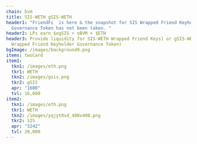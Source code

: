 ```yaml
---
chain: bvm
title: SIS-WETH gSIS-WETH
header1: "FriendFi  is here & the snapshot for SIS Wrapped Friend Keyholder
  Governance Token has not been taken. "
header2: LPs earn $ogSIS + oBVM + $ETH
header3: Provide liquidity for SIS-WETH Wrapped Friend Keys) or gSIS-WETH (SIS
  Wrapped Friend Keyholder Governance Token)
bgImage: /images/background9.png
items: twoCard
item1:
  tkn1: /images/eth.png
  tkr1: WETH
  tkn2: /images/gsis.png
  tkr2: gSIS
  apr: "1600"
  tvl: 16,000
item2:
  tkn1: /images/eth.png
  tkr1: WETH
  tkn2: /images/yqjyt0sd_400x400.png
  tkr2: SIS
  apr: "3242"
  tvl: 20,000
---
```

